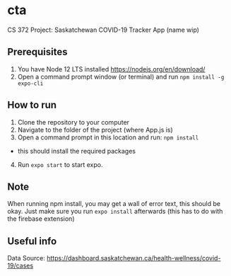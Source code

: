 # cta
CS 372 Project: Saskatchewan COVID-19 Tracker App (name wip)

## Prerequisites
1. You have Node 12 LTS installed https://nodejs.org/en/download/
2. Open a command prompt window (or terminal) and run `npm install -g expo-cli`

## How to run
1. Clone the repository to your computer
2. Navigate to the folder of the project (where App.js is)
3. Open a command prompt in this location and run:
`npm install`
- this should install the required packages
4. Run `expo start` to start expo.

## Note
When running npm install, you may get a wall of error text, this should be okay. Just make sure you run `expo install` afterwards
(this has to do with the firebase extension)

## Useful info
Data Source: https://dashboard.saskatchewan.ca/health-wellness/covid-19/cases
